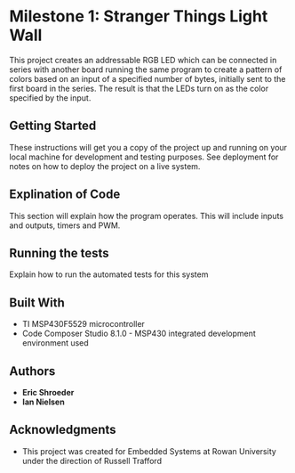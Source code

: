 # Milestone 1: Stranger Things Light Wall

This project creates an addressable RGB LED which can be connected in series with another board running the same program to create a pattern of colors based on an input of a specified number of bytes, initially sent to the first board in the series. The result is that the LEDs turn on as the color specified by the input.

## Getting Started

These instructions will get you a copy of the project up and running on your local machine for development and testing purposes. See deployment for notes on how to deploy the project on a live system.

## Explination of Code

This section will explain how the program operates. This will include inputs and outputs, timers and PWM.

## Running the tests

Explain how to run the automated tests for this system

## Built With

* TI MSP430F5529 microcontroller
* Code Composer Studio 8.1.0 - MSP430 integrated development environment used

## Authors

* **Eric Shroeder**
* **Ian Nielsen**

## Acknowledgments

* This project was created for Embedded Systems at Rowan University under the direction of Russell Trafford
